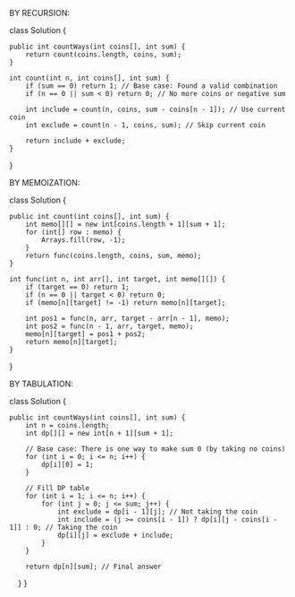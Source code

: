 BY RECURSION:

class Solution {
    
    public int countWays(int coins[], int sum) {
        return count(coins.length, coins, sum);
    }

    int count(int n, int coins[], int sum) {
        if (sum == 0) return 1; // Base case: Found a valid combination
        if (n == 0 || sum < 0) return 0; // No more coins or negative sum
        
        int include = count(n, coins, sum - coins[n - 1]); // Use current coin
        int exclude = count(n - 1, coins, sum); // Skip current coin
        
        return include + exclude;
    }
}

BY MEMOIZATION:

class Solution {
    
    public int count(int coins[], int sum) {
        int memo[][] = new int[coins.length + 1][sum + 1];
        for (int[] row : memo) {
            Arrays.fill(row, -1);
        }
        return func(coins.length, coins, sum, memo);
    }

    int func(int n, int arr[], int target, int memo[][]) {
        if (target == 0) return 1;
        if (n == 0 || target < 0) return 0;
        if (memo[n][target] != -1) return memo[n][target];

        int pos1 = func(n, arr, target - arr[n - 1], memo);
        int pos2 = func(n - 1, arr, target, memo);
        memo[n][target] = pos1 + pos2;
        return memo[n][target];
    }
}

BY TABULATION:

class Solution {
    
    public int countWays(int coins[], int sum) {
        int n = coins.length;
        int dp[][] = new int[n + 1][sum + 1];

        // Base case: There is one way to make sum 0 (by taking no coins)
        for (int i = 0; i <= n; i++) {
            dp[i][0] = 1;
        }

        // Fill DP table
        for (int i = 1; i <= n; i++) {
            for (int j = 0; j <= sum; j++) {
                int exclude = dp[i - 1][j]; // Not taking the coin
                int include = (j >= coins[i - 1]) ? dp[i][j - coins[i - 1]] : 0; // Taking the coin
                dp[i][j] = exclude + include;
            }
        }

        return dp[n][sum]; // Final answer
    }
}
